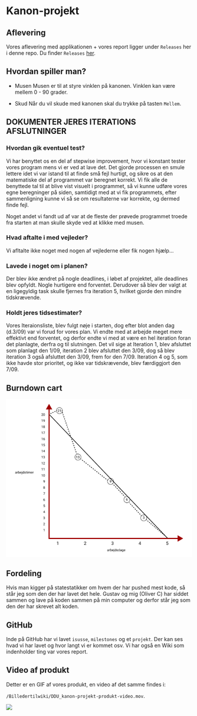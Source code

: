# Kanon-projekt
## Aflevering
Vores aflevering med applikationen + vores report ligger under `Releases` her i denne repo. Du finder `Releases` [her](https://github.com/orc13a/Kanon-projekt/releases).

## Hvordan spiller man?
- Musen
Musen er til at styre vinklen på kanonen. Vinklen kan være mellem 0 - 90 grader.

- Skud
Når du vil skude med kanonen skal du trykke på tasten `Mellem`.

## DOKUMENTER JERES ITERATIONS AFSLUTNINGER
### Hvordan gik eventuel test?
Vi har benyttet os en del af stepwise improvement, hvor vi konstant tester vores program mens vi er ved at lave det. 
Det gjorde processen en smule lettere idet vi var istand til at finde små fejl hurtigt, og sikre os at den matematiske del
af programmet var beregnet korrekt. Vi fik alle de benyttede tal til at blive vist visuelt i programmet, så vi kunne udføre
vores egne beregninger på siden, samtidigt med at vi fik programmets, efter sammenligning kunne vi så se om resultaterne 
var korrekte, og dermed finde fejl.

Noget andet vi fandt ud af var at de fleste der prøvede programmet troede fra starten at man skulle skyde ved at klikke med musen.

### Hvad aftalte i med vejleder?
Vi afltalte ikke noget med nogen af vejlederne eller fik nogen hjælp...

### Lavede i noget om i planen?
Der blev ikke ændret på nogle deadlines, i løbet af projektet, alle deadlines blev opfyldt. Nogle hurtigere end forventet.
Derudover så blev der valgt at en ligegyldig task skulle fjernes fra iteration 5, hvilket gjorde den mindre tidskrævende. 

### Holdt jeres tidsestimater?
Vores Iteraionsliste, blev fulgt nøje i starten, dog efter blot anden dag (d.3/09) var vi forud for vores plan. Vi endte med at arbejde meget mere effektivt end forventet,
og derfor endte vi med at være en hel iteration foran det planlagte, derfra og til slutningen. Det vil sige at Iteration 1, blev afsluttet som planlagt den 1/09, 
iteration 2 blev afsluttet den 3/09, dog så blev iteration 3 også afsluttet den 3/09, frem for den 7/09. Iteration 4 og 5, som ikke havde stor prioritet,
og ikke var tidskrævende, blev færdiggjort den 7/09.

## Burndown cart
![](https://github.com/orc13a/Kanon-projekt/blob/dbcd5e2f4863e17f33cb70df96863a321dd5a29e/Billedertilwiki/burn_down_cart-DDU-projektstyring-aflevering.png)

## Fordeling
Hvis man kigger på statestatikker om hvem der har pushed mest kode, så står jeg som den der har lavet det hele.
Gustav og mig (Oliver C) har siddet sammen og lave på koden sammen på min computer og derfor står jeg som den der har skrevet alt koden.

## GitHub
Inde på GitHub har vi lavet `isusse`, `milestones` og et `projekt`. Der kan ses hvad vi har lavet og hvor langt vi er kommet osv.
Vi har også en Wiki som indenholder ting var vores report.

## Video af produkt 
Detter er en GIF af vores produkt, en video af det samme findes i:

`/Billedertilwiki/DDU_kanon-projekt-produkt-video.mov`.

![](https://github.com/orc13a/Kanon-projekt/blob/c94fa5a6d030e7a33c0a77370d964d29dfd261ff/Billedertilwiki/produkt-GIF.gif)
